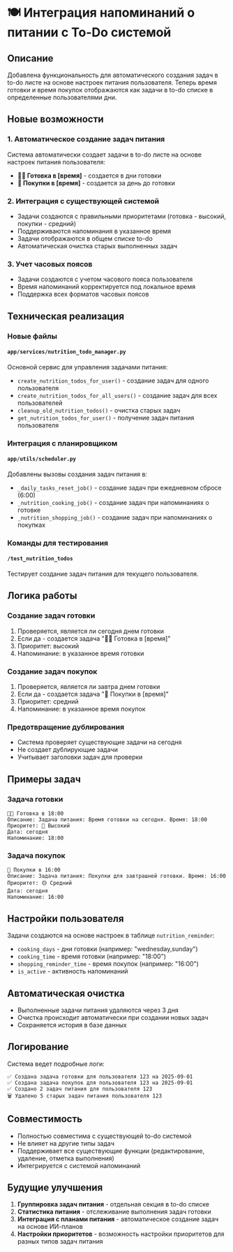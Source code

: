 # 🍽️ Интеграция напоминаний о питании с To-Do системой

## Описание

Добавлена функциональность для автоматического создания задач в to-do листе на основе настроек питания пользователя. Теперь время готовки и время покупок отображаются как задачи в to-do списке в определенные пользователями дни.

## Новые возможности

### 1. Автоматическое создание задач питания

Система автоматически создает задачи в to-do листе на основе настроек питания пользователя:

- **👨‍🍳 Готовка в [время]** - создается в дни готовки
- **🛒 Покупки в [время]** - создается за день до готовки

### 2. Интеграция с существующей системой

- Задачи создаются с правильными приоритетами (готовка - высокий, покупки - средний)
- Поддерживаются напоминания в указанное время
- Задачи отображаются в общем списке to-do
- Автоматическая очистка старых выполненных задач

### 3. Учет часовых поясов

- Задачи создаются с учетом часового пояса пользователя
- Время напоминаний корректируется под локальное время
- Поддержка всех форматов часовых поясов

## Техническая реализация

### Новые файлы

#### `app/services/nutrition_todo_manager.py`
Основной сервис для управления задачами питания:

- `create_nutrition_todos_for_user()` - создание задач для одного пользователя
- `create_nutrition_todos_for_all_users()` - создание задач для всех пользователей
- `cleanup_old_nutrition_todos()` - очистка старых задач
- `get_nutrition_todos_for_user()` - получение задач питания пользователя

### Интеграция с планировщиком

#### `app/utils/scheduler.py`
Добавлены вызовы создания задач питания в:

- `_daily_tasks_reset_job()` - создание задач при ежедневном сбросе (6:00)
- `_nutrition_cooking_job()` - создание задач при напоминаниях о готовке
- `_nutrition_shopping_job()` - создание задач при напоминаниях о покупках

### Команды для тестирования

#### `/test_nutrition_todos`
Тестирует создание задач питания для текущего пользователя.

## Логика работы

### Создание задач готовки
1. Проверяется, является ли сегодня днем готовки
2. Если да - создается задача "👨‍🍳 Готовка в [время]"
3. Приоритет: высокий
4. Напоминание: в указанное время готовки

### Создание задач покупок
1. Проверяется, является ли завтра днем готовки
2. Если да - создается задача "🛒 Покупки в [время]"
3. Приоритет: средний
4. Напоминание: в указанное время покупок

### Предотвращение дублирования
- Система проверяет существующие задачи на сегодня
- Не создает дублирующие задачи
- Учитывает заголовки задач для проверки

## Примеры задач

### Задача готовки
```
👨‍🍳 Готовка в 18:00
Описание: Задача питания: Время готовки на сегодня. Время: 18:00
Приоритет: 🔴 Высокий
Дата: сегодня
Напоминание: 18:00
```

### Задача покупок
```
🛒 Покупки в 16:00
Описание: Задача питания: Покупки для завтрашней готовки. Время: 16:00
Приоритет: 🟡 Средний
Дата: сегодня
Напоминание: 16:00
```

## Настройки пользователя

Задачи создаются на основе настроек в таблице `nutrition_reminder`:

- `cooking_days` - дни готовки (например: "wednesday,sunday")
- `cooking_time` - время готовки (например: "18:00")
- `shopping_reminder_time` - время покупок (например: "16:00")
- `is_active` - активность напоминаний

## Автоматическая очистка

- Выполненные задачи питания удаляются через 3 дня
- Очистка происходит автоматически при создании новых задач
- Сохраняется история в базе данных

## Логирование

Система ведет подробные логи:

```
✅ Создана задача готовки для пользователя 123 на 2025-09-01
✅ Создана задача покупок для пользователя 123 на 2025-09-01
✅ Создано 2 задач питания для пользователя 123
🗑️ Удалено 5 старых задач питания пользователя 123
```

## Совместимость

- Полностью совместима с существующей to-do системой
- Не влияет на другие типы задач
- Поддерживает все существующие функции (редактирование, удаление, отметка выполнения)
- Интегрируется с системой напоминаний

## Будущие улучшения

1. **Группировка задач питания** - отдельная секция в to-do списке
2. **Статистика питания** - отслеживание выполнения задач готовки
3. **Интеграция с планами питания** - автоматическое создание задач на основе ИИ-планов
4. **Настройки приоритетов** - возможность настройки приоритетов для разных типов задач питания
